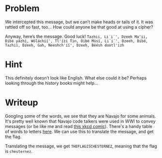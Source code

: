 # Problem
We intercepted this message, but we can’t make heads or tails of it. It was rattled off so fast, too… How could anyone be that good at using a cipher?

Anyway, here’s the message. Good luck!
`Tazhii, Li´i´', Dzeeh Ma'ii, Dibé yázhí, Wóláchíí', Tl'ízí Tin, Dibé Mósí, Li´i´', Dzeeh, Dibé, Tazhii, Dzeeh, Gah, Neeshch'íí', Dzeeh, Béésh dootl'izh`
# Hint
This definitely doesn’t look like English. What else could it be? Perhaps looking through the history books might help…
# Writeup
Googling some of the words, we see that they are Navajo for some animals. It's pretty well known that Navajo code talkers were used in WWI to convey messages (or be like me and read [this xkcd comic](https://xkcd.com/257/)).
There's a handy table of words to letters [here](https://en.wikipedia.org/wiki/Code_talker#Navajo_code_talkers). We can use this to translate the message, and get the flag.

Translating the message, we get `THEFLAGISCHESTERNEZ`, meaning that the flag is `chesternez`. 
